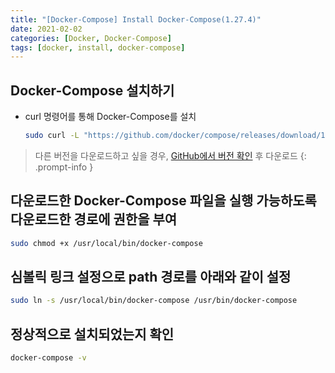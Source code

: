 ```yaml
---
title: "[Docker-Compose] Install Docker-Compose(1.27.4)"
date: 2021-02-02
categories: [Docker, Docker-Compose]
tags: [docker, install, docker-compose]
---
```


## Docker-Compose 설치하기

- curl 명령어를 통해 Docker-Compose를 설치
  ```bash
  sudo curl -L "https://github.com/docker/compose/releases/download/1.27.4/docker-compose-$(uname -s)-$(uname -m)" -o /usr/local/bin/docker-compose
  ```

> 다른 버전을 다운로드하고 싶을 경우, [GitHub에서 버전 확인](https://github.com/docker/compose/releases) 후 다운로드
{: .prompt-info }

## 다운로드한 Docker-Compose 파일을 실행 가능하도록 다운로드한 경로에 권한을 부여

```bash
sudo chmod +x /usr/local/bin/docker-compose
```

## 심볼릭 링크 설정으로 path 경로를 아래와 같이 설정

```bash
sudo ln -s /usr/local/bin/docker-compose /usr/bin/docker-compose
```

## 정상적으로 설치되었는지 확인

```bash
docker-compose -v
```